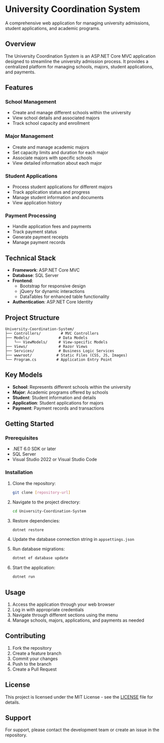 # University Coordination System

A comprehensive web application for managing university admissions, student applications, and academic programs.

## Overview

The University Coordination System is an ASP.NET Core MVC application designed to streamline the university admission process. It provides a centralized platform for managing schools, majors, student applications, and payments.

## Features

### School Management
- Create and manage different schools within the university
- View school details and associated majors
- Track school capacity and enrollment

### Major Management
- Create and manage academic majors
- Set capacity limits and duration for each major
- Associate majors with specific schools
- View detailed information about each major

### Student Applications
- Process student applications for different majors
- Track application status and progress
- Manage student information and documents
- View application history

### Payment Processing
- Handle application fees and payments
- Track payment status
- Generate payment receipts
- Manage payment records

## Technical Stack

- **Framework**: ASP.NET Core MVC
- **Database**: SQL Server
- **Frontend**: 
  - Bootstrap for responsive design
  - jQuery for dynamic interactions
  - DataTables for enhanced table functionality
- **Authentication**: ASP.NET Core Identity

## Project Structure

```
University-Coordination-System/
├── Controllers/         # MVC Controllers
├── Models/             # Data Models
│   └── ViewModels/     # View-specific Models
├── Views/              # Razor Views
├── Services/           # Business Logic Services
├── wwwroot/           # Static Files (CSS, JS, Images)
└── Program.cs         # Application Entry Point
```

## Key Models

- **School**: Represents different schools within the university
- **Major**: Academic programs offered by schools
- **Student**: Student information and details
- **Application**: Student applications for majors
- **Payment**: Payment records and transactions

## Getting Started

### Prerequisites

- .NET 6.0 SDK or later
- SQL Server
- Visual Studio 2022 or Visual Studio Code

### Installation

1. Clone the repository:
   ```bash
   git clone [repository-url]
   ```

2. Navigate to the project directory:
   ```bash
   cd University-Coordination-System
   ```

3. Restore dependencies:
   ```bash
   dotnet restore
   ```

4. Update the database connection string in `appsettings.json`

5. Run database migrations:
   ```bash
   dotnet ef database update
   ```

6. Start the application:
   ```bash
   dotnet run
   ```

## Usage

1. Access the application through your web browser
2. Log in with appropriate credentials
3. Navigate through different sections using the menu
4. Manage schools, majors, applications, and payments as needed

## Contributing

1. Fork the repository
2. Create a feature branch
3. Commit your changes
4. Push to the branch
5. Create a Pull Request

## License

This project is licensed under the MIT License - see the [LICENSE](LICENSE) file for details.

## Support

For support, please contact the development team or create an issue in the repository.